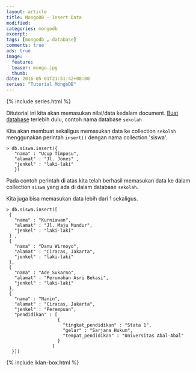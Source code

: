 ```yaml
---
layout: article
title: MongoDB - Insert Data
modified:
categories: mongodb
excerpt:
tags: [mongodb , database]
comments: true
ads: true
image:
  feature:
  teaser: mongo.jpg
  thumb:
date: 2016-05-01T21:51:42+08:00
series: "Tutorial MongoDB"
---
```


{% include series.html %}

Ditutorial ini kita akan memasukan nilai/data kedalam document. [Buat database](http://localhost:4000/membuat-database-mongodb/) terlebih dulu, contoh nama database `sekolah`

Kita akan membuat sekaligus memasukan data ke collection `sekolah` menggunakan perintah `insert()` dengan nama collection 'siswa'.

```
> db.siswa.insert({
   "nama" : "Ucup Timposu",
   "alamat" : "Jl. Jones" ,
   "jenkel" : "laki-laki"  
   })
```

Pada contoh perintah di atas kita telah berhasil memasukan data ke dalam collection `siswa` yang ada di dalam database `sekolah`.
<!--  -->
Kita juga bisa memasukan data lebih dari 1 sekaligus.

```
> db.siswa.insert([
 {
   "nama" : "Kurniawan",
   "alamat" : "Jl. Maju Mundur",
   "jenkel" : "laki-laki"
 } ,
 {
   "nama" : "Danu Wirnoyo",
   "alamat" : "Ciracas, Jakarta",
   "jenkel" : "laki-laki"  
 },
 {
   "nama" : "Ade Sukarno",
   "alamat" : "Perumahan Asri Bekasi",
   "jenkel" : "laki-laki"
 },
 {
   "nama" : "Nanin",
   "alamat" : "Ciracas, Jakarta",
   "jenkel" : "Perempuan",
   "pendidikan" : [
                   {
                     "tingkat_pendidikan" : "Stata 1",
                     "gelar" : "Sarjana Hukum",
                     "tempat_pendidikan" : "Universitas Abal-Abal"
                   }
                 ]
  }])
```

{% include iklan-box.html %}
